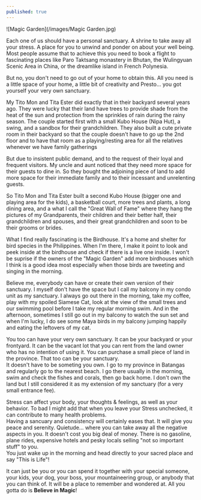 ```yaml
---
published: true
---
```

![Magic Garden](/images/Magic Garden.jpg)

Each one of us should have a personal sanctuary. A shrine to take away all your stress. A place for you to unwind and ponder on about your well being.
Most people assume that to achieve this you need to book a flight to fascinating places like Paro Taktsang monastery in Bhutan, the Wulingyuan Scenic Area in China, or the dreamlike island in French Polynesia.

But no, you don't need to go out of your home to obtain this. All you need is a little space of your home, a little bit of creativity and Presto... you got yourself your very own sanctuary.

My Tito Mon and Tita Ester did exactly that in their backyard several years ago. They were lucky that their land have trees to provide shade from the heat of the sun and protection from the sprinkles of rain during the rainy season. 
The couple started first with a small Kubo House (Nipa Hut), a swing, and a sandbox for their grandchildren. They also built a cute private room in their backyard so that the couple doesn't have to go up the 2nd floor and to have that room as a playing/resting area for all the relatives whenever  we have family gatherings

But due to insistent public demand, and to the request of their loyal and frequent visitors. My uncle and aunt noticed that they need more space for their guests to dine in. So they bought the adjoining piece of land to add more space for their immediate family and to their incessant and unrelenting guests.

So Tito Mon and Tita Ester built a second Kubo House (bigger one and playing area for the kids), a basketball court, more trees and plants, a long dining area, and a what I call the "Great Wall of Fame" where they hang the pictures of my Grandparents, their children and their better half, their grandchildren and spouses, and their great grandchildren and soon to be their grooms or brides.

What I find really fascinating is the Birdhouse. It's a home and shelter for bird species in the Philippines.
When I'm there, I make it point to look and peek inside at the birdhouse and check if there is a live one inside. I won't be suprise if the owners of the "Magic Garden" add more birdhouses which I think is a good idea most especially when those birds are tweeting and singing in the morning.

Believe me, everybody can have or create their own version of their sanctuary. I myself don't have the space but I call my balcony in my condo unit as my sanctuary. I always go out there in the morning, take my coffee, play with my spoiled Siamese Cat, look at the view of the small trees and our swimming pool before I take my regular morning swim.
And in the afternoon, sometimes I still go out in my balcony to watch the sun set and when I'm lucky,
I do see some Maya birds in my balcony jumping happily and eating the leftovers of my cat.

You too can have your very own sanctuary. It can be your backyard or your frontyard. It can be the vacant lot that you can rent from the land owner who has no intention of using it. 
You can purchase a small piece of land in the province. That too can be your sanctuary.   
It doesn't have to be someting you own. I go to my province in Batangas and regularly go to the nearest beach. I go there usually in the morning, swim and check the fishes and corals, then go back home. I don't own the land but I still considered it as my extension of my sanctuary (for a very small entrance fee).

Stress can affect your body, your thoughts & feelings, as well as your behavior. To bad I might add that when you leave your Stress unchecked, it can contribute to many health problems.   
Having a sancuary and consistency will certainly eases that. It will give you peace and serenity. Quietude... where you can take away all the negative aspects in you. It doesn't cost you big deal of money. There is no gasoline, plane rides, expensive hotels and pesky locals selling "not so important stuff" to you.   
You just wake up in the morning and head directly to your sacred place and say "This is Life"!

It can just be you or you can spend it together with your special someone, your kids, your dog, your boss, your mountaineering group, or anybody that you can think of. It will be a place to remember and wondered at. All you gotta do is **Believe in Magic**!
